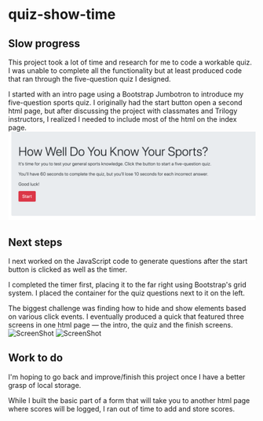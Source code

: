 # quiz-show-time
## Slow progress
This project took a lot of time and research for me to code a workable quiz. I was unable to complete all the functionality but at least produced code that ran through the five-question quiz I designed. 

I started with an intro page using a Bootstrap Jumbotron to introduce my five-question sports quiz. I originally had the start button open a second html page, but after discussing the project with classmates and Trilogy instructors, I realized I needed to include most of the html on the index page. 
![ScreenShot](https://raw.githubusercontent.com/stmiller57/quiz-show-time/master/Assets/intro.png)
## Next steps
I next worked on the JavaScript code to generate questions after the start button is clicked as well as the timer.

I completed the timer first, placing it to the far right using Bootstrap's grid system. I placed the container for the quiz questions next to it on the left.

The biggest challenge was finding how to hide and show elements based on various click events. I eventually produced a quick that featured three screens in one html page — the intro, the quiz and the finish screens. 
![ScreenShot]()
![ScreenShot]()
## Work to do
I'm hoping to go back and improve/finish this project once I have a better grasp of local storage. 

While I built the basic part of a form that will take you to another html page where scores will be logged, I ran out of time to add and store scores. 

